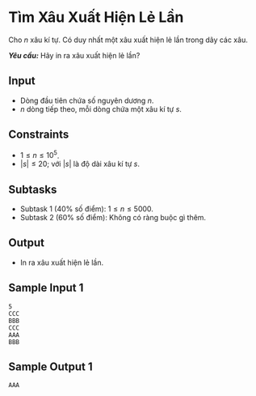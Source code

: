 # Tìm Xâu Xuất Hiện Lẻ Lần

Cho $n$ xâu kí tự. Có duy nhất một xâu xuất hiện lẻ lần trong dãy các xâu.

***Yêu cầu:*** Hãy in ra xâu xuất hiện lẻ lần?

## Input

- Dòng đầu tiên chứa số nguyên dương $n$.
- $n$ dòng tiếp theo, mỗi dòng chứa một xâu kí tự $s$.

## Constraints

- $1 \le n \le 10^5$.
- $|s| \le 20;$ với $|s|$ là độ dài xâu kí tự $s$.

## Subtasks

- Subtask $1$ ($40\%$ số điểm): $1 \le n \le 5000$.
- Subtask $2$ ($60\%$ số điểm): Không có ràng buộc gì thêm.

## Output

- In ra xâu xuất hiện lẻ lần.

## Sample Input 1

```
5
CCC
BBB
CCC
AAA
BBB
```

## Sample Output 1

```
AAA
```

